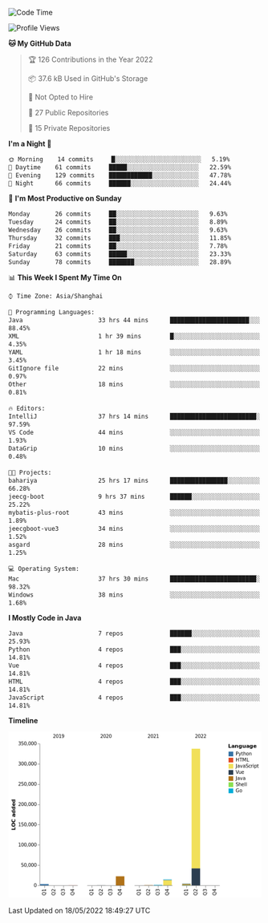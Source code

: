 <!--START_SECTION:waka-->
![Code Time](http://img.shields.io/badge/Code%20Time-0%20secs-blue)

![Profile Views](http://img.shields.io/badge/Profile%20Views-0-blue)

**🐱 My GitHub Data** 

> 🏆 126 Contributions in the Year 2022
 > 
> 📦 37.6 kB Used in GitHub's Storage 
 > 
> 🚫 Not Opted to Hire
 > 
> 📜 27 Public Repositories 
 > 
> 🔑 15 Private Repositories  
 > 
**I'm a Night 🦉** 

```text
🌞 Morning    14 commits     █░░░░░░░░░░░░░░░░░░░░░░░░   5.19% 
🌆 Daytime    61 commits     █████░░░░░░░░░░░░░░░░░░░░   22.59% 
🌃 Evening    129 commits    ████████████░░░░░░░░░░░░░   47.78% 
🌙 Night      66 commits     ██████░░░░░░░░░░░░░░░░░░░   24.44%

```
📅 **I'm Most Productive on Sunday** 

```text
Monday       26 commits     ██░░░░░░░░░░░░░░░░░░░░░░░   9.63% 
Tuesday      24 commits     ██░░░░░░░░░░░░░░░░░░░░░░░   8.89% 
Wednesday    26 commits     ██░░░░░░░░░░░░░░░░░░░░░░░   9.63% 
Thursday     32 commits     ███░░░░░░░░░░░░░░░░░░░░░░   11.85% 
Friday       21 commits     ██░░░░░░░░░░░░░░░░░░░░░░░   7.78% 
Saturday     63 commits     █████░░░░░░░░░░░░░░░░░░░░   23.33% 
Sunday       78 commits     ███████░░░░░░░░░░░░░░░░░░   28.89%

```


📊 **This Week I Spent My Time On** 

```text
⌚︎ Time Zone: Asia/Shanghai

💬 Programming Languages: 
Java                     33 hrs 44 mins      ██████████████████████░░░   88.45% 
XML                      1 hr 39 mins        █░░░░░░░░░░░░░░░░░░░░░░░░   4.35% 
YAML                     1 hr 18 mins        ░░░░░░░░░░░░░░░░░░░░░░░░░   3.45% 
GitIgnore file           22 mins             ░░░░░░░░░░░░░░░░░░░░░░░░░   0.97% 
Other                    18 mins             ░░░░░░░░░░░░░░░░░░░░░░░░░   0.81%

🔥 Editors: 
IntelliJ                 37 hrs 14 mins      ████████████████████████░   97.59% 
VS Code                  44 mins             ░░░░░░░░░░░░░░░░░░░░░░░░░   1.93% 
DataGrip                 10 mins             ░░░░░░░░░░░░░░░░░░░░░░░░░   0.48%

🐱‍💻 Projects: 
bahariya                 25 hrs 17 mins      ████████████████░░░░░░░░░   66.28% 
jeecg-boot               9 hrs 37 mins       ██████░░░░░░░░░░░░░░░░░░░   25.22% 
mybatis-plus-root        43 mins             ░░░░░░░░░░░░░░░░░░░░░░░░░   1.89% 
jeecgboot-vue3           34 mins             ░░░░░░░░░░░░░░░░░░░░░░░░░   1.52% 
asgard                   28 mins             ░░░░░░░░░░░░░░░░░░░░░░░░░   1.25%

💻 Operating System: 
Mac                      37 hrs 30 mins      ████████████████████████░   98.32% 
Windows                  38 mins             ░░░░░░░░░░░░░░░░░░░░░░░░░   1.68%

```

**I Mostly Code in Java** 

```text
Java                     7 repos             ██████░░░░░░░░░░░░░░░░░░░   25.93% 
Python                   4 repos             ███░░░░░░░░░░░░░░░░░░░░░░   14.81% 
Vue                      4 repos             ███░░░░░░░░░░░░░░░░░░░░░░   14.81% 
HTML                     4 repos             ███░░░░░░░░░░░░░░░░░░░░░░   14.81% 
JavaScript               4 repos             ███░░░░░░░░░░░░░░░░░░░░░░   14.81%

```


**Timeline**

![Chart not found](https://raw.githubusercontent.com/youtiaoguagua/youtiaoguagua/master/charts/bar_graph.png) 


 Last Updated on 18/05/2022 18:49:27 UTC
<!--END_SECTION:waka-->